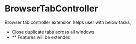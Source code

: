 # BrowserTabController

Browser tab controller extension helps user with below tasks,
  - Close duplicate tabs across all windows
  - ** Features will be extended
